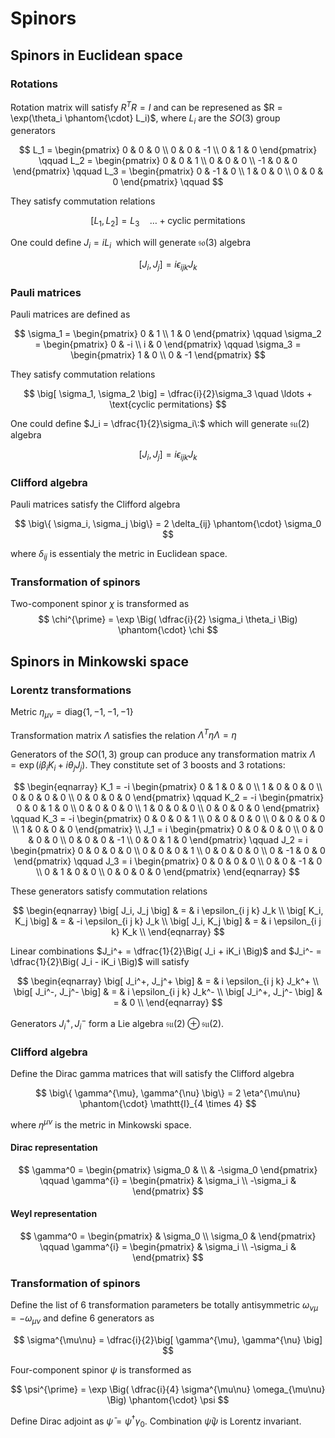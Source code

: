 # Spinors

## Spinors in Euclidean space

### Rotations

Rotation matrix will satisfy $R^{T}R = I$ and can be represened as $R = \exp(\theta_i \phantom{\cdot} L_i)$, where $L_i$ are the $SO(3)$ group generators 

$$
L_1 =
\begin{pmatrix}
0 & 0 & 0 \\ 0 & 0 & -1 \\ 0 & 1 & 0
\end{pmatrix} \qquad
L_2 =
\begin{pmatrix}
0 & 0 & 1 \\ 0 & 0 & 0 \\ -1 & 0 & 0
\end{pmatrix} \qquad
L_3 =
\begin{pmatrix}
0 & -1 & 0 \\ 1 & 0 & 0 \\ 0 & 0 & 0
\end{pmatrix} \qquad
$$

They satisfy commutation relations

$$
\big[ L_1, L_2 \big] = L_3
\quad \ldots + \text{cyclic permitations}
$$

One could define $J_i = iL_i\:$ which will generate $\mathfrak{so}(3)$ algebra

$$
\big[ J_i, J_j\big] = i\epsilon_{i j k} J_k
$$

### Pauli matrices

Pauli matrices are defined as

$$
\sigma_1 =
\begin{pmatrix}
0 & 1 \\ 1 & 0
\end{pmatrix} \qquad
\sigma_2 =
\begin{pmatrix}
0 & -i \\ i & 0
\end{pmatrix} \qquad
\sigma_3 =
\begin{pmatrix}
1 & 0 \\ 0 & -1
\end{pmatrix}
$$

They satisfy commutation relations

$$
\big[ \sigma_1, \sigma_2 \big] = \dfrac{i}{2}\sigma_3
\quad \ldots + \text{cyclic permitations}
$$

One could define $J_i = \dfrac{1}{2}\sigma_i\:$ which will generate $\mathfrak{su}(2)$ algebra

$$
\big[ J_i, J_j\big] = i\epsilon_{i j k} J_k
$$

### Clifford algebra

Pauli matrices satisfy the Clifford algebra

$$
\big\{ \sigma_i, \sigma_j \big\} = 2 \delta_{ij} \phantom{\cdot} \sigma_0
$$

where $\delta_{ij}$ is essentialy the metric in Euclidean space.

### Transformation of spinors

Two-component spinor $\chi$ is transformed as
$$
\chi^{\prime} = \exp \Big( \dfrac{i}{2} \sigma_i \theta_i \Big) \phantom{\cdot} \chi
$$

## Spinors in Minkowski space

### Lorentz transformations

Metric $\eta_{\mu\nu} = \mathrm{diag}\big\{ 1, -1, -1, -1\big\}$

Transformation matrix $\Lambda$ satisfies the relation $\Lambda^{T} \eta \Lambda = \eta$

Generators of the $SO(1,3)$ group can produce any transformation matrix $\Lambda = \exp\big( i\beta_i K_i + i\theta_j J_j \big)$. They constitute set of 3 boosts and 3 rotations:

$$
\begin{eqnarray}
K_1 = -i
\begin{pmatrix}
0 & 1 & 0 & 0 \\ 1 & 0 & 0 & 0 \\ 0 & 0 & 0 & 0 \\ 0 & 0 & 0 & 0
\end{pmatrix} \qquad
K_2 = -i
\begin{pmatrix}
0 & 0 & 1 & 0 \\ 0 & 0 & 0 & 0 \\ 1 & 0 & 0 & 0 \\ 0 & 0 & 0 & 0
\end{pmatrix} \qquad
K_3 = -i
\begin{pmatrix}
0 & 0 & 0 & 1 \\ 0 & 0 & 0 & 0 \\ 0 & 0 & 0 & 0 \\ 1 & 0 & 0 & 0
\end{pmatrix} \\
J_1 = i
\begin{pmatrix}
0 & 0 & 0 & 0 \\ 0 & 0 & 0 & 0 \\ 0 & 0 & 0 & -1 \\ 0 & 0 & 1 & 0
\end{pmatrix} \qquad
J_2 = i
\begin{pmatrix}
0 & 0 & 0 & 0 \\ 0 & 0 & 0 & 1 \\ 0 & 0 & 0 & 0 \\ 0 & -1 & 0 & 0
\end{pmatrix} \qquad
J_3 = i
\begin{pmatrix}
0 & 0 & 0 & 0 \\ 0 & 0 & -1 & 0 \\ 0 & 1 & 0 & 0 \\ 0 & 0 & 0 & 0
\end{pmatrix}
\end{eqnarray}
$$

These generators satisfy commutation relations

$$
\begin{eqnarray}
\big[ J_i, J_j \big] & = & i \epsilon_{i j k} J_k \\
\big[ K_i, K_j \big] & = & -i \epsilon_{i j k} J_k \\
\big[ J_i, K_j \big] & = & i \epsilon_{i j k} K_k \\
\end{eqnarray}
$$

Linear combinations $J_i^+ = \dfrac{1}{2}\Big( J_i + iK_i \Big)$ and $J_i^- = \dfrac{1}{2}\Big( J_i - iK_i \Big)$ will satisfy

$$
\begin{eqnarray}
\big[ J_i^+, J_j^+ \big] & = & i \epsilon_{i j k} J_k^+ \\
\big[ J_i^-, J_j^- \big] & = & i \epsilon_{i j k} J_k^- \\
\big[ J_i^+, J_j^- \big] & = & 0 \\
\end{eqnarray}
$$

Generators $J_i^+, J_i^-$  form a Lie algebra $\mathfrak{su}(2) \oplus \mathfrak{su}(2)$.

### Clifford algebra

Define the Dirac gamma matrices that will satisfy the Clifford algebra

$$
\big\{ \gamma^{\mu}, \gamma^{\nu} \big\} = 2 \eta^{\mu\nu} \phantom{\cdot} \mathtt{I}_{4 \times 4}
$$

where $\eta^{\mu\nu}$ is the metric in Minkowski space.

#### Dirac representation

$$
\gamma^0 =
\begin{pmatrix}
\sigma_0 & \\ & -\sigma_0
\end{pmatrix} \qquad
\gamma^{i} =
\begin{pmatrix}
& \sigma_i \\ -\sigma_i &
\end{pmatrix}
$$

#### Weyl representation

$$
\gamma^0 =
\begin{pmatrix}
& \sigma_0 \\ \sigma_0 &
\end{pmatrix} \qquad
\gamma^{i} =
\begin{pmatrix}
& \sigma_i \\ -\sigma_i &
\end{pmatrix}
$$

### Transformation of spinors

Define the list of 6 transformation parameters be totally antisymmetric $\omega_{\nu\mu} = - \omega_{\mu\nu}$ and define 6 generators as

$$
\sigma^{\mu\nu} = \dfrac{i}{2}\big[ \gamma^{\mu}, \gamma^{\nu} \big]
$$

Four-component spinor $\psi$ is transformed as

$$
\psi^{\prime} = \exp \Big( \dfrac{i}{4} \sigma^{\mu\nu} \omega_{\mu\nu} \Big) \phantom{\cdot} \psi
$$

Define Dirac adjoint as $\bar{\psi} = \psi^{\dagger} \gamma_0$. Combination $\bar{\psi} \psi$ is Lorentz invariant.
